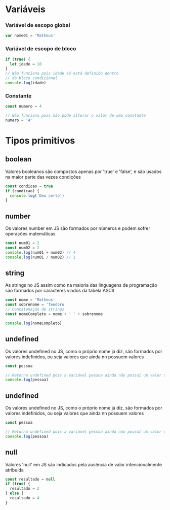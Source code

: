 # Variáveis

### Variável de escopo global

```JavaScript
var nome01 = 'Matheus'
```

### Variável de escopo de bloco

```JavaScript
if (true) {
  let idade = 18
}
// Não funciona pois idade só está definido dentro
// do bloco condicional
console.log(idade)
```

### Constante

```JavaScript
const numero = 4

// Não funciona pois não pode alterar o valor de uma constante
numero = '4'
```

# Tipos primitivos

## boolean

Valores booleanos são compostos apenas por 'true' e 'false', e são usados na maior parte das vezes condições

```JavaScript
const condicao = true
if (condicao) {
  console.log('Deu certo')
}
```

## number

Os valores number em JS são formados por números e podem sofrer operações matemáticas

```JavaScript
const num01 = 2
const num02 = 2
console.log(num01 + num02) // 4
console.log(num01 / num02) // 1
```

## string

As strings no JS assim como na maioria das linguagens de programação são formados por caracteres vindos da tabela ASCII

```JavaScript
const nome = 'Matheus'
const sobrenome = 'Teodoro
// Concatenação de strings
const nomeCompleto = nome + ' ' + sobrenome

console.log(nomeCompleto)
```

## undefined

Os valores undefined no JS, como o próprio nome já diz, são formados por valores indefinidos, ou seja valores que ainda nn possuem valores

```JavaScript
const pessoa

// Retorna undefined pois a variável pessoa ainda não possuí um valor definido
console.log(pessoa)
```

## undefined

Os valores undefined no JS, como o próprio nome já diz, são formados por valores indefinidos, ou seja valores que ainda nn possuem valores

```JavaScript
const pessoa

// Retorna undefined pois a variável pessoa ainda não possuí um valor definido
console.log(pessoa)
```

## null

Valores 'null' em JS são indicados pela ausência de valor intencionalmente atribuída

```JavaScript
const resultado = null
if (true) {
  resultado = 2
} else {
  resultado = 4
}
```
